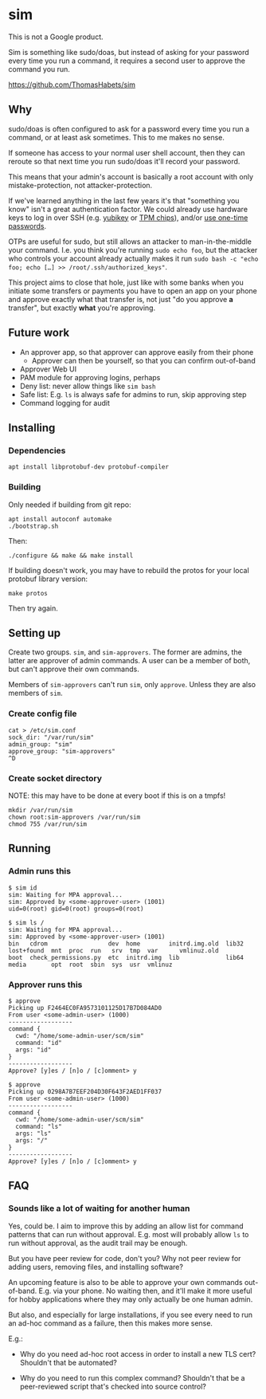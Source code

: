 # sim

This is not a Google product.

Sim is something like sudo/doas, but instead of asking for your password every
time you run a command, it requires a second user to approve the command you
run.

https://github.com/ThomasHabets/sim

## Why

sudo/doas is often configured to ask for a password every time you run a
command, or at least ask sometimes. This to me makes no sense.

If someone has access to your normal user shell account, then they can reroute
so that next time you run sudo/doas it'll record your password.

This means that your admin's account is basically a root account with only
mistake-protection, not attacker-protection.

If we've learned anything in the last few years it's that "something you know"
isn't a great authentication factor. We could already use hardware keys to log
in over SSH (e.g. [yubikey][yubikey] or [TPM chips][tpm]), and/or [use one-time
passwords][otp].

OTPs are useful for sudo, but still allows an attacker to man-in-the-middle your
command. I.e. you think you're running `sudo echo foo`, but the attacker who
controls your account already actually makes it run
`sudo bash -c "echo foo; echo […] >> /root/.ssh/authorized_keys"`.

This project aims to close that hole, just like with some banks when you
initiate some transfers or payments you have to open an app on your phone and
approve exactly what that transfer is, not just "do you approve **a** transfer",
but exactly **what** you're approving.

[yubikey]: https://blog.habets.se/2016/01/Yubikey-4-for-SSH-with-physical-presence-proof.html
[tpm]: https://blog.habets.se/2013/11/TPM-chip-protecting-SSH-keys-properly.html
[otp]: https://github.com/google/google-authenticator-libpam/

## Future work

* An approver app, so that approver can approve easily from their phone
  * Approver can then be yourself, so that you can confirm out-of-band
* Approver Web UI
* PAM module for approving logins, perhaps
* Deny list: never allow things like `sim bash`
* Safe list: E.g. `ls` is always safe for admins to run, skip approving step
* Command logging for audit

## Installing

### Dependencies

```
apt install libprotobuf-dev protobuf-compiler
```

### Building

Only needed if building from git repo:
```
apt install autoconf automake
./bootstrap.sh
```

Then:

```
./configure && make && make install
```

If building doesn't work, you may have to rebuild the protos for your local
protobuf library version:

```
make protos
```

Then try again.

## Setting up

Create two groups. `sim`, and `sim-approvers`. The former are admins,
the latter are approver of admin commands. A user can be a member of
both, but can't approve their own commands.

Members of `sim-approvers` can't run `sim`, only `approve`. Unless they
are also members of `sim`.

### Create config file

```
cat > /etc/sim.conf
sock_dir: "/var/run/sim"
admin_group: "sim"
approve_group: "sim-approvers"
^D
```

### Create socket directory

NOTE: this may have to be done at every boot if this is on a tmpfs!

```
mkdir /var/run/sim
chown root:sim-approvers /var/run/sim
chmod 755 /var/run/sim
```

## Running

### Admin runs this

```
$ sim id
sim: Waiting for MPA approval...
sim: Approved by <some-approver-user> (1001)
uid=0(root) gid=0(root) groups=0(root)
```

```
$ sim ls /
sim: Waiting for MPA approval...
sim: Approved by <some-approver-user> (1001)
bin   cdrom                 dev  home        initrd.img.old  lib32  lost+found  mnt  proc  run   srv  tmp  var      vmlinuz.old
boot  check_permissions.py  etc  initrd.img  lib             lib64  media       opt  root  sbin  sys  usr  vmlinuz
```

### Approver runs this

```
$ approve
Picking up F2464EC0FA9573101125D17B7D084AD0
From user <some-admin-user> (1000)
------------------
command {
  cwd: "/home/some-admin-user/scm/sim"
  command: "id"
  args: "id"
}
------------------
Approve? [y]es / [n]o / [c]omment> y
```

```
$ approve
Picking up 0298A7B7EEF204D30F643F2AED1FF037
From user <some-admin-user> (1000)
------------------
command {
  cwd: "/home/some-admin-user/scm/sim"
  command: "ls"
  args: "ls"
  args: "/"
}
------------------
Approve? [y]es / [n]o / [c]omment> y
```

## FAQ

### Sounds like a lot of waiting for another human

Yes, could be. I aim to improve this by adding an allow list for command
patterns that can run without approval. E.g. most will probably allow `ls` to
run without approval, as the audit trail may be enough.

But you have peer review for code, don't you? Why not peer review for adding
users, removing files, and installing software?

An upcoming feature is also to be able to approve your own commands
out-of-band. E.g. via your phone. No waiting then, and it'll make it more useful
for hobby applications where they may only actually be one human admin.

But also, and especially for large installations, if you see every need to run
an ad-hoc command as a failure, then this makes more sense.

E.g.:

* Why do you need ad-hoc root access in order to install a new TLS cert?
  Shouldn't that be automated?

* Why do you need to run this complex command? Shouldn't that be a peer-reviewed
  script that's checked into source control?
